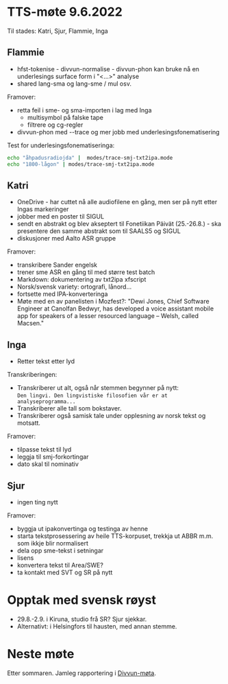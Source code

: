 # TTS-møte 9.6.2022

Til stades: Katri, Sjur, Flammie, Inga

## Flammie

- hfst-tokenise - divvun-normalise - divvun-phon kan bruke nå en underlesings surface form i "<...>" analyse
- shared lang-sma og lang-sme / mul osv.

Framover:
- retta feil i sme- og sma-importen i lag med Inga
    - multisymbol på falske tape
    - filtrere og cg-regler
- divvun-phon med --trace og mer jobb med underlesingsfonematisering

Test for underlesingsfonematiseringa:

```sh
echo "åhpadusradiojda" |  modes/trace-smj-txt2ipa.mode
echo "1800-lågon" | modes/trace-smj-txt2ipa.mode
```

## Katri

- OneDrive - har cuttet nå alle audiofilene en gång, men ser på nytt etter Ingas markeringer
- jobber med en poster til SIGUL
- sendt en abstrakt og blev akseptert til Fonetiikan Päivät (25.-26.8.) - ska presentere den samme abstrakt som til SAALS5 og SIGUL
- diskusjoner med Aalto ASR gruppe

Framover:

- transkribere Sander engelsk 
- trener sme ASR en gång til med større test batch
- Markdown: dokumentering av txt2ipa xfscript
- Norsk/svensk variety: ortografi, lånord...
- fortsette med IPA-konverteringa 
- Møte med en av panelisten i Mozfest?: "Dewi Jones, Chief Software Engineer at Canolfan Bedwyr, has developed a voice assistant mobile app for speakers of a lesser resourced language – Welsh, called Macsen." 

## Inga
- Retter tekst etter lyd

Transkriberingen:

- Transkriberer ut alt, også når stemmen begynner på nytt: \
  `Den lingvi. Den lingvistiske filosofien vår er at analyseprogramma...`
- Transkriberer alle tall som bokstaver.
- Transkriberer også samisk tale under opplesning av norsk tekst og motsatt.

Framover:

- tilpasse tekst til lyd
- leggja til smj-forkortingar
- dato skal til nominativ

## Sjur
- ingen ting nytt

Framover:
- byggja ut ipakonvertinga og testinga av henne
- starta tekstprosessering av heile TTS-korpuset, trekkja ut ABBR m.m. som ikkje blir normalisert
- dela opp sme-tekst i setningar
- lisens
- konvertera tekst til Area/SWE?
- ta kontakt med SVT og SR på nytt

# Opptak med svensk røyst

- 29.8.-2.9. i Kiruna, studio frå SR? Sjur sjekkar.
- Alternativt: i Helsingfors til hausten, med annan stemme.

# Neste møte

Etter sommaren. Jamleg rapportering i [Divvun-møta](https://giellalt.github.io/site-giellalt.uit.no/admin/meetings.html#regular-meetings-this-and-last-year).
